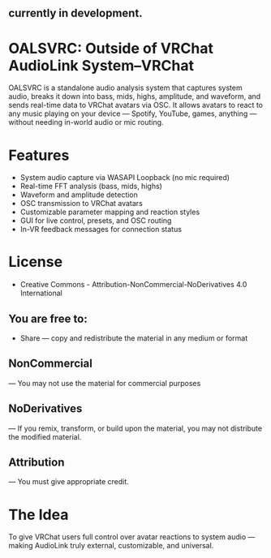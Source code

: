 currently in development.
---
# OALSVRC: Outside of VRChat AudioLink System–VRChat

OALSVRC is a standalone audio analysis system that captures system audio, breaks it down into bass, mids, highs, amplitude, and waveform, and sends real-time data to VRChat avatars via OSC. It allows avatars to react to any music playing on your device — Spotify, YouTube, games, anything — without needing in-world audio or mic routing.

# Features
- System audio capture via WASAPI Loopback (no mic required)
- Real-time FFT analysis (bass, mids, highs)
- Waveform and amplitude detection
- OSC transmission to VRChat avatars
- Customizable parameter mapping and reaction styles
- GUI for live control, presets, and OSC routing
- In-VR feedback messages for connection status

# License
- Creative Commons - Attribution-NonCommercial-NoDerivatives 4.0 International

## You are free to:
- Share — copy and redistribute the material in any medium or format 

## NonCommercial 
— You may not use the material for commercial purposes 

## NoDerivatives 
— If you remix, transform, or build upon the material, you may not distribute the modified material.
 
## Attribution 
— You must give appropriate credit.

# The Idea
To give VRChat users full control over avatar reactions to system audio — making AudioLink truly external, customizable, and universal.
